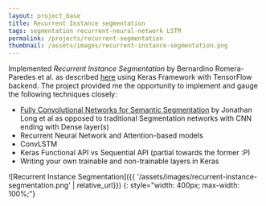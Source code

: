 ```yaml
---
layout: project_base
title: Recurrent Instance segmentation
tags: segmentation recurrent-neural-network LSTM
permalink: /projects/recurrent-segmentation
thumbnail: /assets/images/recurrent-instance-segmentation.png
---
```



Implemented *Recurrent Instance Segmentation* by Bernardino Romera-Paredes et al. as described [here](https://arxiv.org/abs/1511.08250 "arXiv.org") using Keras Framework with TensorFlow backend. The project provided me the opportunity to implement and gauge the following techniques closely:
* [Fully Convolutional Networks for Semantic Segmentation](https://arxiv.org/abs/1411.4038 "arXiv.org") by Jonathan Long et al as opposed to traditional Segmentation networks with CNN ending with Dense layer(s)
* Recurrent Neural Network and Attention-based models
* ConvLSTM
* Keras Functional API vs Sequential API (partial towards the former :P)
* Writing your own trainable and non-trainable layers in Keras


<!--more-->

![Recurrent Instance Segmentation]({{ '/assets/images/recurrent-instance-segmentation.png' | relative_url}})
{: style="width: 400px; max-width: 100%;"}